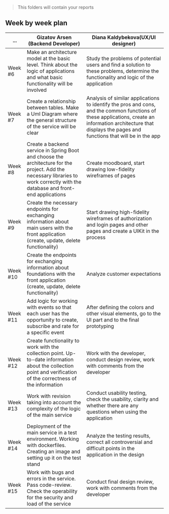 > This folders will contain your reports
## Week by week plan
|...|Gizatov Arsen (Backend Developer)|Diana Kaldybekova(UX/UI designer)|
|---|---|---|
|Week #6|Make an architecture model at the basic level. Think about the logic of applications and what basic functionality will be involved|Study the problems of potential users and find a solution to these problems, determine the functionality and logic of the application|
|Week #7|Create a relationship between tables. Make a Uml Diagram where the general structure of the service will be clear |Analysis of similar applications to identify the pros and cons, and the common functions of these applications, create an information architecture that displays the pages and functions that will be in the app|
|Week #8|Create a backend service in Spring Boot and choose the architecture for the project. Add the necessary libraries to work correctly with the database and front-end applications|Create moodboard, start drawing low-fidelity wireframes of pages|
|Week #9|Create the necessary endpoints for exchanging information about main users with the front application (create, update, delete functionality)|Start drawing high-fidelity wireframes of authorization and login pages and other pages and create a UIKit in the process|
|Week #10|Create the endpoints for exchanging information about foundations with the front application (create, update, delete functionality)|Analyze customer expectations|Continue drawing and make a prototype for developers, start working on visual design in parallel, pick up colors for the project and a logo for the project together with the team|
|Week #11|Add logic for working with events so that each user has the opportunity to create, subscribe and rate for a specific event|After defining the colors and other visual elements, go to the UI part and to the final prototyping|
|Week #12|Create functionality to work with the collection point. Up-to-date information about the collection point and verification of the correctness of the information|Work with the developer, conduct design review, work with comments from the developer|
|Week #13|Work with revision taking into account the complexity of the logic of the main service|Conduct usability testing, check the usability, clarity and whether there are any questions when using the application|
|Week #14|Deployment of the main service in a test environment. Working with dockerfiles. Creating an image and setting up it on the test stand|Analyze the testing results, correct all controversial and difficult points in the application in the design|
|Week #15|Work with bugs and errors in the service. Pass code-review. Check the operability for the security and load of the service|Conduct final design review, work with comments from the developer|
